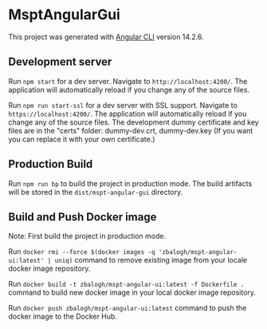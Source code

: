 # MsptAngularGui

This project was generated with [Angular CLI](https://github.com/angular/angular-cli) version 14.2.6.

## Development server

Run `npm start` for a dev server. Navigate to `http://localhost:4200/`. The application will automatically reload if you change any of the source files.

Run `npm run start-ssl` for a dev server with SSL support. Navigate to `https://localhost:4200/`. The application will automatically reload if you change any of the source files. The development dummy certificate and key files are in the "certs" folder: dummy-dev.crt, dummy-dev.key (If you want you can replace it with your own certificate.)

## Production Build

Run `npm run bp` to build the project in production mode. The build artifacts will be stored in the `dist/mspt-angular-gui` directory.

## Build and Push Docker image

Note: First build the project in production mode.

Run `docker rmi --force $(docker images -q 'zbalogh/mspt-angular-ui:latest' | uniq)` command to remove existing image from your locale docker image repository.

Run `docker build -t zbalogh/mspt-angular-ui:latest -f Dockerfile .`  command to build new docker image in your local docker image repository.

Run `docker push zbalogh/mspt-angular-ui:latest` command to push the docker image to the Docker Hub.
